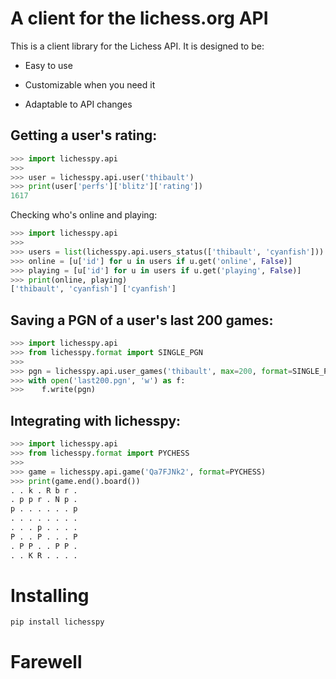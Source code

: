 # A client for the lichess.org API

This is a client library for the Lichess API.
It is designed to be:

- Easy to use

- Customizable when you need it

- Adaptable to API changes

## Getting a user's rating:

```python
>>> import lichesspy.api
>>>
>>> user = lichesspy.api.user('thibault')
>>> print(user['perfs']['blitz']['rating'])
1617
```

Checking who's online and playing:

```python
>>> import lichesspy.api
>>>
>>> users = list(lichesspy.api.users_status(['thibault', 'cyanfish']))
>>> online = [u['id'] for u in users if u.get('online', False)]
>>> playing = [u['id'] for u in users if u.get('playing', False)]
>>> print(online, playing)
['thibault', 'cyanfish'] ['cyanfish']
```

## Saving a PGN of a user's last 200 games:

```python
>>> import lichesspy.api
>>> from lichesspy.format import SINGLE_PGN
>>>
>>> pgn = lichesspy.api.user_games('thibault', max=200, format=SINGLE_PGN)
>>> with open('last200.pgn', 'w') as f:
>>>    f.write(pgn)
```

## Integrating with lichesspy:

```python
>>> import lichesspy.api
>>> from lichesspy.format import PYCHESS
>>>
>>> game = lichesspy.api.game('Qa7FJNk2', format=PYCHESS)
>>> print(game.end().board())
. . k . R b r .
. p p r . N p .
p . . . . . . p
. . . . . . . .
. . . p . . . .
P . . P . . . P
. P P . . P P .
. . K R . . . .
```

# Installing



```shell
pip install lichesspy
```

# Farewell
